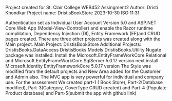 Project created for St. Clair College WEB452 Assingment2
Author: Dristi Khondkar
Project name: DristisBookStore
2023-10-30 ISO 11:31

Authentication set as Individual User Account Version 5.0 and ASP.NET Core Web App (Model-View-Controller) and enable the Razor runtime complilation, Dependency Injection (DI), Entity Framework (EF)and CRUD pages created.
There are three other projects was created along with the Main project. 
Main Project: DristisBookStore
Additional Projects:
DristisBooks.DataAccess
DristisBooks.Models
DristisBooks.Utility
Nugate package was installed:
Install the Microsoft.EntityFrameWorkCore.Relational and Microsoft.EntityFrameWorkCore.SqlServer 5.0.17 version
next install Microsoft.Identity EntityFrameworkCore 5.0.17 version
The Style was modified from the default projects and New Area added for the Customer and Admin also. The MVC app is very powerful for individual and company use.
For the assessment We created part-1 ( Book Store), Part-2(Database modified), Part-3(Category, CoverType CRUD created) and Part-4 (Populate Product database) and Part-5(submit the app with github link)
